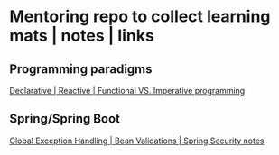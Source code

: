 # Mentoring repo to collect learning mats | notes | links

## Programming paradigms
[Declarative | Reactive | Functional VS. Imperative programming](https://github.com/gyulabodor/mentoring/blob/main/programming-paradigms.md)

## Spring/Spring Boot

[Global Exception Handling | Bean Validations | Spring Security notes](https://github.com/gyulabodor/mentoring/blob/main/spring-exceptions-validation-security.md)

